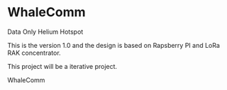# WhaleComm

Data Only Helium Hotspot 

This is the version 1.0 and the design is based on Rapsberry PI and LoRa RAK concentrator.

This project will be a iterative project.

WhaleComm
